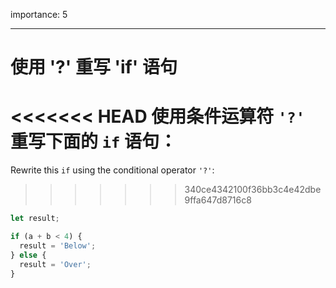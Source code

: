 importance: 5

---

# 使用 '?' 重写 'if' 语句

<<<<<<< HEAD
使用条件运算符 `'?'` 重写下面的 `if` 语句：
=======
Rewrite this `if` using the conditional operator `'?'`:
>>>>>>> 340ce4342100f36bb3c4e42dbe9ffa647d8716c8

```js
let result;

if (a + b < 4) {
  result = 'Below';
} else {
  result = 'Over';
}
```
